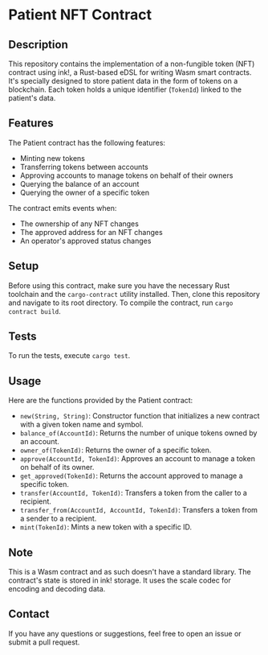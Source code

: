 # Patient NFT Contract

## Description
This repository contains the implementation of a non-fungible token (NFT) contract using ink!, a Rust-based eDSL for writing Wasm smart contracts. It's specially designed to store patient data in the form of tokens on a blockchain. Each token holds a unique identifier (`TokenId`) linked to the patient's data.

## Features
The Patient contract has the following features:

- Minting new tokens
- Transferring tokens between accounts
- Approving accounts to manage tokens on behalf of their owners
- Querying the balance of an account
- Querying the owner of a specific token

The contract emits events when:
- The ownership of any NFT changes
- The approved address for an NFT changes
- An operator's approved status changes

## Setup
Before using this contract, make sure you have the necessary Rust toolchain and the `cargo-contract` utility installed. Then, clone this repository and navigate to its root directory. To compile the contract, run `cargo contract build`.

## Tests
To run the tests, execute `cargo test`.

## Usage
Here are the functions provided by the Patient contract:

- `new(String, String)`: Constructor function that initializes a new contract with a given token name and symbol.
- `balance_of(AccountId)`: Returns the number of unique tokens owned by an account.
- `owner_of(TokenId)`: Returns the owner of a specific token.
- `approve(AccountId, TokenId)`: Approves an account to manage a token on behalf of its owner.
- `get_approved(TokenId)`: Returns the account approved to manage a specific token.
- `transfer(AccountId, TokenId)`: Transfers a token from the caller to a recipient.
- `transfer_from(AccountId, AccountId, TokenId)`: Transfers a token from a sender to a recipient.
- `mint(TokenId)`: Mints a new token with a specific ID.

## Note
This is a Wasm contract and as such doesn't have a standard library. The contract's state is stored in ink! storage. It uses the scale codec for encoding and decoding data.

## Contact
If you have any questions or suggestions, feel free to open an issue or submit a pull request.
